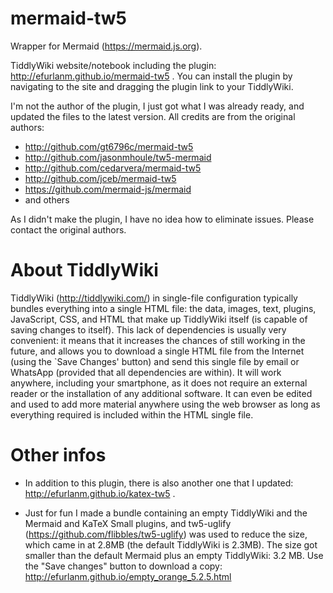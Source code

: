 # mermaid-tw5

Wrapper for Mermaid (https://mermaid.js.org).

TiddlyWiki website/notebook including the plugin: http://efurlanm.github.io/mermaid-tw5 . You can install the plugin by navigating to the site and dragging the plugin link to your TiddlyWiki.

I'm not the author of the plugin, I just got what I was already ready, and updated the files to the latest version. All credits are from the original authors:

* http://github.com/gt6796c/mermaid-tw5
* http://github.com/jasonmhoule/tw5-mermaid
* http://github.com/cedarvera/mermaid-tw5
* http://github.com/jceb/mermaid-tw5
* https://github.com/mermaid-js/mermaid
* and others

As I didn't make the plugin, I have no idea how to eliminate issues. Please contact the original authors.



# About TiddlyWiki

TiddlyWiki (http://tiddlywiki.com/) in single-file configuration typically bundles everything into a single HTML file: the data, images, text, plugins, JavaScript, CSS, and HTML that make up TiddlyWiki itself (is capable of saving changes to itself). This lack of dependencies is usually very convenient: it means that it increases the chances of still working in the future, and allows you to download a single HTML file from the Internet (using the `Save Changes' button) and send this single file by email or WhatsApp (provided that all dependencies are within). It will work anywhere, including your smartphone, as it does not require an external reader or the installation of any additional software. It can even be edited and used to add more material anywhere using the web browser as long as everything required is included within the HTML single file.



# Other infos

* In addition to this plugin, there is also another one that I updated: http://efurlanm.github.io/katex-tw5 .

* Just for fun I made a bundle containing an empty TiddlyWiki and the Mermaid and KaTeX Small plugins, and tw5-uglify (https://github.com/flibbles/tw5-uglify) was used to reduce the size, which came in at 2.8MB (the default TiddlyWiki is 2.3MB). The size got smaller than the default Mermaid plus an empty TiddlyWiki: 3.2 MB. Use the "Save changes" button to download a copy: http://efurlanm.github.io/empty_orange_5.2.5.html
